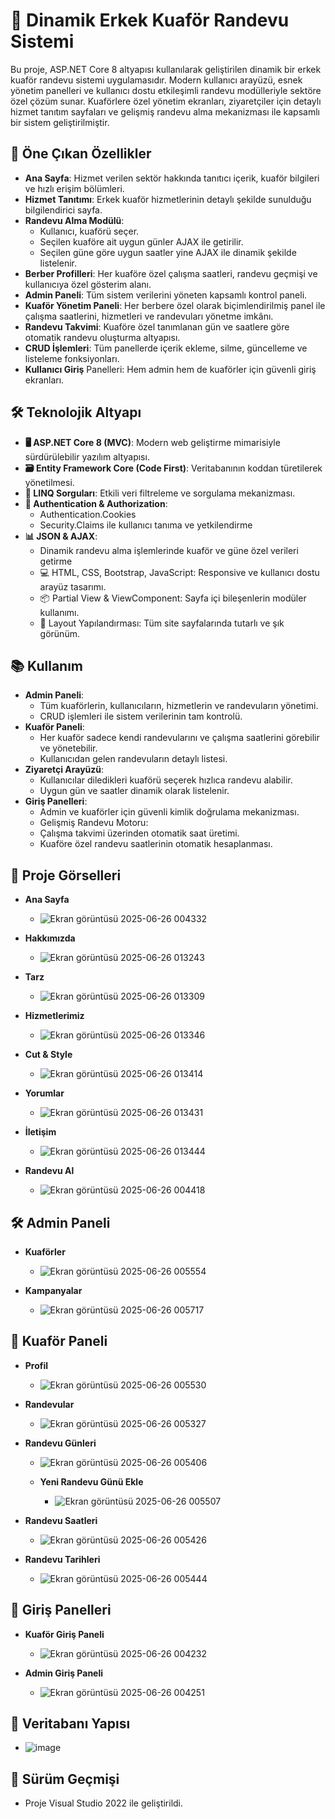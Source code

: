 # 💈 Dinamik Erkek Kuaför Randevu Sistemi
Bu proje, ASP.NET Core 8 altyapısı kullanılarak geliştirilen dinamik bir erkek kuaför randevu sistemi uygulamasıdır. Modern kullanıcı arayüzü, esnek yönetim panelleri ve kullanıcı dostu etkileşimli randevu modülleriyle sektöre özel çözüm sunar. Kuaförlere özel yönetim ekranları, ziyaretçiler için detaylı hizmet tanıtım sayfaları ve gelişmiş randevu alma mekanizması ile kapsamlı bir sistem geliştirilmiştir.

## 📝 Öne Çıkan Özellikler
- **Ana Sayfa**: Hizmet verilen sektör hakkında tanıtıcı içerik, kuaför bilgileri ve hızlı erişim bölümleri.
- **Hizmet Tanıtımı**: Erkek kuaför hizmetlerinin detaylı şekilde sunulduğu bilgilendirici sayfa.
- **Randevu Alma Modülü**:
   - Kullanıcı, kuaförü seçer.
   - Seçilen kuaföre ait uygun günler AJAX ile getirilir.
   - Seçilen güne göre uygun saatler yine AJAX ile dinamik şekilde listelenir.
- **Berber Profilleri**: Her kuaföre özel çalışma saatleri, randevu geçmişi ve kullanıcıya özel gösterim alanı.
- **Admin Paneli**: Tüm sistem verilerini yöneten kapsamlı kontrol paneli.
- **Kuaför Yönetim Paneli**: Her berbere özel olarak biçimlendirilmiş panel ile çalışma saatlerini, hizmetleri ve randevuları yönetme imkânı.
- **Randevu Takvimi**: Kuaföre özel tanımlanan gün ve saatlere göre otomatik randevu oluşturma altyapısı.
- **CRUD İşlemleri**: Tüm panellerde içerik ekleme, silme, güncelleme ve listeleme fonksiyonları.
- **Kullanıcı Giriş** Panelleri: Hem admin hem de kuaförler için güvenli giriş ekranları.

## 🛠️ Teknolojik Altyapı
- **🖥️ ASP.NET Core 8 (MVC)**: Modern web geliştirme mimarisiyle sürdürülebilir yazılım altyapısı.
- **🗃️ Entity Framework Core (Code First)**: Veritabanının koddan türetilerek yönetilmesi.
- **🔄 LINQ Sorguları**: Etkili veri filtreleme ve sorgulama mekanizması.
- **🔐 Authentication & Authorization**:
   - Authentication.Cookies
   - Security.Claims ile kullanıcı tanıma ve yetkilendirme
- **📊 JSON & AJAX**:
   - Dinamik randevu alma işlemlerinde kuaför ve güne özel verileri getirme
   - 💻 HTML, CSS, Bootstrap, JavaScript: Responsive ve kullanıcı dostu arayüz tasarımı.
   - 📦 Partial View & ViewComponent: Sayfa içi bileşenlerin modüler kullanımı.
   - 📐 Layout Yapılandırması: Tüm site sayfalarında tutarlı ve şık görünüm.

 ## 📚 Kullanım
 - **Admin Paneli**:
   - Tüm kuaförlerin, kullanıcıların, hizmetlerin ve randevuların yönetimi.
   - CRUD işlemleri ile sistem verilerinin tam kontrolü.
- **Kuaför Paneli**:
   - Her kuaför sadece kendi randevularını ve çalışma saatlerini görebilir ve yönetebilir.
   - Kullanıcıdan gelen randevuların detaylı listesi.
- **Ziyaretçi Arayüzü**:
   - Kullanıcılar diledikleri kuaförü seçerek hızlıca randevu alabilir.
   - Uygun gün ve saatler dinamik olarak listelenir.
- **Giriş Panelleri**:
   - Admin ve kuaförler için güvenli kimlik doğrulama mekanizması.
   - Gelişmiş Randevu Motoru:
   - Çalışma takvimi üzerinden otomatik saat üretimi.
   - Kuaföre özel randevu saatlerinin otomatik hesaplanması.

## 📸 Proje Görselleri

- **Ana Sayfa**
   - ![Ekran görüntüsü 2025-06-26 004332](https://github.com/user-attachments/assets/90411c9b-c530-4d74-b904-422d36e04cac)

- **Hakkımızda**
   - ![Ekran görüntüsü 2025-06-26 013243](https://github.com/user-attachments/assets/7b1502de-143a-4a6c-a65f-246deb37b7aa)
     
- **Tarz**
   - ![Ekran görüntüsü 2025-06-26 013309](https://github.com/user-attachments/assets/ef48c471-0c69-467e-8cf4-74d89b8b99b2)

- **Hizmetlerimiz**
   - ![Ekran görüntüsü 2025-06-26 013346](https://github.com/user-attachments/assets/d7d43457-60b6-4a6b-8cd2-708892d6646a)

- **Cut & Style**
   - ![Ekran görüntüsü 2025-06-26 013414](https://github.com/user-attachments/assets/7b57c40c-4a43-48fe-8cfa-b29adb1e61f4)

- **Yorumlar**
   - ![Ekran görüntüsü 2025-06-26 013431](https://github.com/user-attachments/assets/c470bd1a-94ba-44ef-b1e4-a6e99e08d11e)

- **İletişim**
   - ![Ekran görüntüsü 2025-06-26 013444](https://github.com/user-attachments/assets/6f9c1ac1-de00-4692-ab7d-5fe8d18cf922)

- **Randevu Al**
   - ![Ekran görüntüsü 2025-06-26 004418](https://github.com/user-attachments/assets/286d0fb3-25bd-44f8-9871-c90b4774440d)


## 🛠️ Admin Paneli

- **Kuaförler**
    - ![Ekran görüntüsü 2025-06-26 005554](https://github.com/user-attachments/assets/a24caeef-6eb3-43e4-8326-ff0b70e6eefa)

- **Kampanyalar**
    - ![Ekran görüntüsü 2025-06-26 005717](https://github.com/user-attachments/assets/28aaac68-a43e-47ce-bc53-710854153057)


## 💈 Kuaför Paneli

- **Profil**
    - ![Ekran görüntüsü 2025-06-26 005530](https://github.com/user-attachments/assets/68454019-1c36-4dfd-a1b6-ad3b6b00e265)

- **Randevular**
    - ![Ekran görüntüsü 2025-06-26 005327](https://github.com/user-attachments/assets/33d7163a-f8f4-4972-bcd5-e23ed716af34)

- **Randevu Günleri**
    - ![Ekran görüntüsü 2025-06-26 005406](https://github.com/user-attachments/assets/61d78241-5f20-4974-a707-32b929c5e5c7)

  - **Yeni Randevu Günü Ekle**
      - ![Ekran görüntüsü 2025-06-26 005507](https://github.com/user-attachments/assets/dedd0ffc-555b-443d-b17b-f34ca000b49b)

- **Randevu Saatleri**
    - ![Ekran görüntüsü 2025-06-26 005426](https://github.com/user-attachments/assets/9fdf0ebb-2dbd-42c5-b865-8f4f08502eae)

- **Randevu Tarihleri**
    - ![Ekran görüntüsü 2025-06-26 005444](https://github.com/user-attachments/assets/197c76c3-3a3a-441b-9561-549c98f744e5)


## 🔐 Giriş Panelleri

- **Kuaför Giriş Paneli**
     - ![Ekran görüntüsü 2025-06-26 004232](https://github.com/user-attachments/assets/fa809c42-db8a-46c4-a2f3-b59619cced92)

- **Admin Giriş Paneli**
     - ![Ekran görüntüsü 2025-06-26 004251](https://github.com/user-attachments/assets/8e75a1e3-89e5-4417-a18e-a4cb1a29bf0f)

## 📝 Veritabanı Yapısı
  - ![image](https://github.com/user-attachments/assets/bb86ba3f-9ac5-41a5-95a9-3504c65f3816)


## 📜 Sürüm Geçmişi
- Proje Visual Studio 2022 ile geliştirildi.
